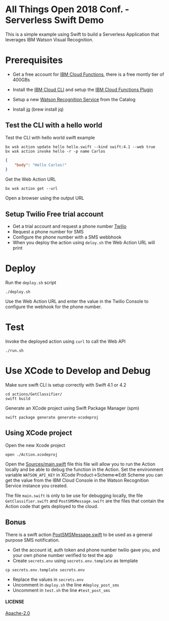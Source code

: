 # All Things Open 2018 Conf. - Serverless Swift Demo

This is a simple example using Swift to build a Serverless Application that leverages IBM Watson Visual Recognition.

# Prerequisites

- Get a free account for [IBM Cloud Functions](https://console.bluemix.net), there is a free montly tier of 400GBs

- Install the [IBM Cloud CLI](https://console.bluemix.net/docs/cli/reference/bluemix_cli/download_cli.html) and setup the [IBM Cloud Functions Plugin](https://console.bluemix.net/openwhisk/learn/cli)

- Setup a new [Watson Recognition Service](https://console.bluemix.net/catalog/services/visual-recognition) from the Catalog

- Install [jq](https://stedolan.github.io/jq/) (brew install jq)

## Test the CLI with a hello world
Test the CLI with hello world swift example
```
bx wsk action update hello hello.swift --kind swift:4.1 --web true
bx wsk action invoke hello -r -p name Carlos
```
```json
{
    "body": "Hello Carlos!"
}
```
Get the Web Action URL
```
bx wsk action get --url
```
Open a browser using the output URL

## Setup Twilio Free trial account
- Get a trial account and request a phone number [Twilio](https://www.twilio.com)
- Request a phone number for SMS
- Configure the phone number with a SMS webbhook
- When you deploy the action using `deloy.sh` the Web Action URL will print

# Deploy
Run the `deploy.sh` script
```
./deploy.sh
```
Use the Web Action URL and enter the value in the Twilio Console to configure the webhook for the phone number.

# Test
Invoke the deployed action using `curl` to call the Web API
```
./run.sh
```

# Use XCode to Develop and Debug
Make sure swift CLI is setup correctly with Swift 4.1 or 4.2
```
cd actions/GetClassifier/
swift build
```
Generate an XCode project using Swift Package Manager (spm)
```
swift package generate generate-xcodeproj
```

## Using XCode project
Open the new Xcode project
```
open ./Action.xcodeproj
```

Open the [Sources/main.swift](actions/GetClassifier/Sources/Action/main.swift) file this file will allow you to run the Action locally and be able to debug the function in the Action.
Set the environment variable `WATSON_API_KEY` in XCode Product->Scheme=>Edit Scheme you can get the value from the IBM Cloud Console in the Watson Recognition Service instance you created.

The file `main.swift` is only to be use for debugging locally, the file `GetClassifier.swift` and `PostSMSMessage.swift` are the files that contain the Action code that gets deployed to the cloud.



## Bonus
There is a swift action [PostSMSMessage.swift](actions/GetClassifier/Sources/Action/PostSMSMessage.swift) to be used as a general purpose SMS notification.
- Get the account id, auth token and phone number twilio gave you, and your own phone number verified to test the app
- Create `secrets.env` using `secrets.env.template` as template
```
cp secrets.env.template secrets.env
```
- Replace the values in `secrets.env`
- Uncomment in `deploy.sh` the line `#deploy_post_sms`
- Uncomment in `test.sh` the line `#test_post_sms`


#### LICENSE
[Apache-2.0](./LICENSE.txt)
